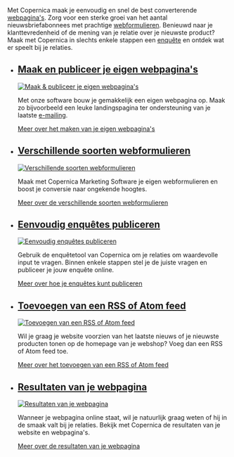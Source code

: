 Met Copernica maak je eenvoudig en snel de best converterende
[webpagina's](https://www.copernica.com/nl/functies/e-mailings/maak-zelf-slimme-e-mailings "Maak zelf slimme e-mailings").
Zorg voor een sterke groei van het aantal nieuwsbriefabonnees met
prachtige
[webformulieren](https://www.copernica.com/nl/functies/webpaginas/verschillende-soorten-webformulieren "Verschillende soorten webformulieren").
Benieuwd naar je klanttevredenheid of de mening van je relatie over je
nieuwste product? Maak met Copernica in slechts enkele stappen een
[enquête](https://www.copernica.com/nl/functies/webpaginas/enquetes "Enquête")
en ontdek wat er speelt bij je relaties.

-   [Maak en publiceer je eigen webpagina's](http://www.copernica.com/nl/functies/webpaginas/maak-en-publiceer-je-eigen-webpaginas "Maak en publiceer je eigen webpagina's")
    ------------------------------------------------------------------------------------------------------------------------------------------------------------------------

    [![Maak & publiceer je eigen
    webpagina's](../images/nl-webpages-01-thumb.png)](http://www.copernica.com/nl/functies/webpaginas/maak-en-publiceer-je-eigen-webpaginas "Maak en publiceer je eigen webpagina's")

    Met onze software bouw je gemakkelijk een eigen webpagina op. Maak
    zo bijvoorbeeld een leuke landingspagina ter ondersteuning van je
    laatste
    [e-mailing](http://www.copernica.com/nl/functies/e-mailings "E-mailing").

    [Meer over het maken van je eigen
    webpagina's](http://www.copernica.com/nl/functies/webpaginas/maak-en-publiceer-je-eigen-webpaginas "Maak en publiceer je eigen webpagina's")

-   [Verschillende soorten webformulieren](http://www.copernica.com/nl/functies/webpaginas/verschillende-soorten-webformulieren "Verschillende soorten webformulieren")
    -------------------------------------------------------------------------------------------------------------------------------------------------------------------

    [![Verschillende soorten
    webformulieren](Copernicacom/nl-webpages-02-thumb.png)](http://www.copernica.com/nl/functies/webpaginas/verschillende-soorten-webformulieren "Verschillende soorten webformulieren")

    Maak met Copernica Marketing Software je eigen webformulieren en
    boost je conversie naar ongekende hoogtes.

    [Meer over de verschillende soorten
    webformulieren](http://www.copernica.com/nl/functies/webpaginas/verschillende-soorten-webformulieren "Verschillende soorten webformulieren")

-   [Eenvoudig enquêtes publiceren](http://www.copernica.com/nl/functies/webpaginas/enquetes "Enquêtes")
    ----------------------------------------------------------------------------------------------------

    [![Eenvoudig enquêtes
    publiceren](Copernicacom/nl-webpages-03-thumb.png)](http://www.copernica.com/nl/functies/webpaginas/enquetes "Enquêtes")

    Gebruik de enquêtetool van Copernica om je relaties om waardevolle
    input te vragen. Binnen enkele stappen stel je de juiste vragen en
    publiceer je jouw enquête online.

    [Meer over hoe je enquêtes kunt
    publiceren](http://www.copernica.com/nl/functies/webpaginas/enquetes "Enquêtes")

-   [Toevoegen van een RSS of Atom feed](http://www.copernica.com/nl/functies/webpaginas/gebruik-van-rss-of-atom-feed "Toevoegen van een RSS of Atom feed")
    -------------------------------------------------------------------------------------------------------------------------------------------------------

    [![Toevoegen van een RSS of Atom
    feed](Copernicacom/nl-webpages-04-thumb.png)](http://www.copernica.com/nl/functies/webpaginas/gebruik-van-rss-of-atom-feed "Toevoegen van een RSS of Atom feed")

    Wil je graag je website voorzien van het laatste nieuws of je
    nieuwste producten tonen op de homepage van je webshop? Voeg dan een
    RSS of Atom feed toe.

    [Meer over het toevoegen van een RSS of Atom
    feed](http://www.copernica.com/nl/functies/webpaginas/gebruik-van-rss-of-atom-feed "Toevoegen van een RSS of Atom feed")

-   [Resultaten van je webpagina](http://www.copernica.com/nl/functies/webpaginas/resultaten-van-je-webpagina "Resultaten van je webpagina")
    ----------------------------------------------------------------------------------------------------------------------------------------

    [![Resultaten van je
    webpagina](Copernicacom/nl-webpages-05-thumb.png)](http://www.copernica.com/nl/functies/webpaginas/resultaten-van-je-webpagina "Resultaten van je webpagina")

    Wanneer je webpagina online staat, wil je natuurlijk graag weten of
    hij in de smaak valt bij je relaties. Bekijk met Copernica de
    resultaten van je website en webpagina's.

    [Meer over de resultaten van je
    webpagina](http://www.copernica.com/nl/functies/webpaginas/resultaten-van-je-webpagina "Resultaten van je webpagina")


